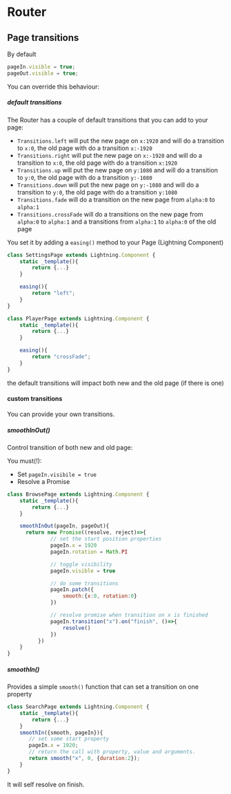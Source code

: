 # Router

## Page transitions

By default

```js
pageIn.visible = true;
pageOut.visible = true;
```

You can override this behaviour:

##### default transitions

The Router has a couple of default transitions that you can add to your page:

-  `Transitions.left` will put the new page on `x:1920` and will do a transition to `x:0`, the old page with do a transition `x:-1920`
-  `Transitions.right` will put the new page on `x:-1920` and will do a transition to `x:0`, the old page with do a transition `x:1920`
-  `Transitions.up` will put the new page on `y:1080` and will do a transition to `y:0`, the old page with do a transition `y:-1080`
-  `Transitions.down` will put the new page on `y:-1080` and will do a transition to `y:0`, the old page with do a transition `y:1080`
-  `Transitions.fade` will do a transition on the new page from `alpha:0` to `alpha:1`
-  `Transitions.crossFade` will do a transitions on the new page from `alpha:0` to `alpha:1` and a transitions from `alpha:1` to `alpha:0` of the old page

You set it by adding a `easing()` method to your Page (Lightning Component)

```js
class SettingsPage extends Lightning.Component {
    static _template(){
        return {...}
    }

    easing(){
        return "left";
    }
}

class PlayerPage extends Lightning.Component {
    static _template(){
        return {...}
    }

    easing(){
        return "crossFade";
    }
}

```

the default transitions will impact both new and the old page (if there is one)

#### custom transitions

You can provide your own transitions.

##### smoothInOut() #####

Control transition of both new and old page:

You must(!):

- Set `pageIn.visibile = true`
- Resolve a Promise

```js
class BrowsePage extends Lightning.Component {
    static _template(){
        return {...}
    }

    smoothInOut(pageIn, pageOut){
      return new Promise((resolve, reject)=>{
              // set the start position properties
              pageIn.x = 1920
              pageIn.rotation = Math.PI

              // toggle visibility
              pageIn.visible = true

              // do some transitions
              pageIn.patch({
                  smooth:{x:0, rotation:0}
              })

              // resolve promise when transition on x is finished
              pageIn.transition("x").on("finish", ()=>{
                  resolve()
              })
          })
    }
}
```



##### smoothIn() #####

Provides a simple `smooth()` function that can set a transition on one property

```js
class SearchPage extends Lightning.Component {
    static _template(){
        return {...}
    }
    smoothIn({smooth, pageIn}){
       // set some start property
       pageIn.x = 1920;
       // return the call with property, value and arguments.
       return smooth("x", 0, {duration:2});
    }
}
```

It will self resolve on finish.
